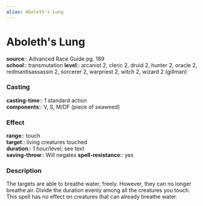```yaml
---
alias: Aboleth's Lung
---
```


# Aboleth's Lung 

**source**:: Advanced Race Guide pg. 189  
**school**:: transmutation
**level**:: arcanist 2, cleric 2, druid 2, hunter 2, oracle 2, redmantisassassin 2, sorcerer 2, warpriest 2, witch 2, wizard 2 (gillman)

### Casting 

**casting-time**:: 1 standard action  
**components**:: V, S, M/DF (piece of seaweed)

### Effect 

**range**:: touch  
**target**:: living creatures touched  
**duration**:: 1 hour/level; see text  
**saving-throw**:: Will negates
**spell-resistance**:: yes

### Description 

The targets are able to breathe water, freely. However, they can no longer breathe air. Divide the duration evenly among all the creatures you touch. This spell has no effect on creatures that can already breathe water.
